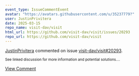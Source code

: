 ```yaml
---
event_type: IssueCommentEvent
avatar: "https://avatars.githubusercontent.com/u/35237779?"
user: JustinPrivitera
date: 2025-03-15
repo_name: visit-dav/visit
html_url: https://github.com/visit-dav/visit/issues/20293
repo_url: https://github.com/visit-dav/visit
---
```


<a href='https://github.com/JustinPrivitera' target='_blank'>JustinPrivitera</a> commented on issue <a href='https://github.com/visit-dav/visit/issues/20293' target='_blank'>visit-dav/visit#20293</a>.

<small>See linked discussion for more information and potential solutions....</small>

<a href='https://github.com/visit-dav/visit/issues/20293' target='_blank'>View Comment</a>